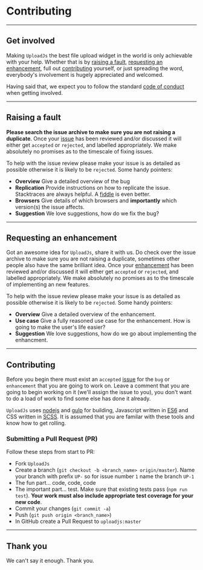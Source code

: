 # Contributing
---
## Get involved
Making `UploadJs` the best file upload widget in the world is only achievable with your help. Whether that is by [raising a fault](#raising-a-fault), [requesting an enhancement](request-enhancement), full out [contributing](#contributing) yourself, or just spreading the word, everybody's involvement is hugely appreciated and welcomed.

Having said that, we expect you to follow the standard [code of conduct](http://contributor-covenant.org/version/1/3/0/code_of_conduct.txt) when getting involved.

---
<a href="#raising-a-fault" name="raising-a-fault"></a>
## Raising a fault
**Please search the issue archive to make sure you are not raising a duplicate**. Once your [issue](https://github.com/georgelee1/Upload.js/issues) has been reviewed and/or discussed it will either get `accepted` or `rejected`, and labelled appropriately. We make absolutely no promises as to the timescale of fixing issues.

To help with the issue review please make your issue is as detailed as possible otherwise it is likely to be `rejected`. Some handy pointers:

* **Overview** Give a detailed overview of the bug
* **Replication** Provide instructions on how to replicate the issue. Stacktraces are always helpful. A [fiddle](https://jsfiddle.net/) is even better.
* **Browsers** Give details of which browsers and **importantly** which version(s) the issue affects.
* **Suggestion** We love suggestions, how do we fix the bug?

---
<a href="#request-enhancement" name="request-enhancement"></a>
## Requesting an enhancement

Got an awesome idea for `UploadJs`, share it with us. Do check over the issue archive to make sure you are not raising a duplicate, sometimes other people also have the same brilliant idea. Once your [enhancement](https://github.com/georgelee1/Upload.js/issues) has been reviewed and/or discussed it will either get `accepted` or `rejected`, and labelled appropriately. We make absolutely no promises as to the timescale of implementing an new features.

To help with the issue review please make your issue is as detailed as possible otherwise it is likely to be `rejected`. Some handy pointers:

* **Overview** Give a detailed overview of the enhancement.
* **Use case** Give a fully reasoned use case for the enhancement. How is going to make the user's life easier?
* **Suggestion** We love suggestions, how do we go about implementing the enhancment.

---
<a href="#contributing" name="contributing"></a>
## Contributing
Before you begin there must exist an `accepted` [issue](https://github.com/georgelee1/Upload.js/issues) for the `bug` or `enhancement` that you are going to work on. Leave a comment that you are going to begin working on it (we'll assign the issue to you), you don't want to do a load of work to find some else has done it already.

`UploadJs` uses [nodejs](https://nodejs.org/en/) and [gulp](http://gulpjs.com/) for building, Javascript written in [ES6](http://es6-features.org/) and CSS written in [SCSS](http://sass-lang.com/). It is assumed that you are familar with these tools and know how to get rolling.

### Submitting a Pull Request (PR)
Follow these steps from start to PR:

* Fork `UploadJs`
* Create a branch (`git checkout -b <branch_name> origin/master`). Name your branch with prefix `UP-` so for issue number `1`  name the branch `UP-1`
* The fun part... code, code, code
* The important part... test. Make sure that existing tests pass (`npm run test`). **Your work must also include appropriate test coverage for your new code**.
* Commit your changes (`git commit -a`)
* Push (`git push origin <branch_name>`)
* In GitHub create a Pull Request to `uploadjs:master`

---
## Thank you
We can't say it enough. Thank you.